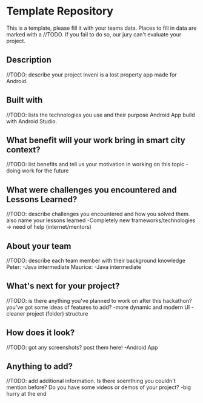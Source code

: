 # Template Repository
This is a template, please fill it with your teams data. Places to fill in data are marked with a //TODO. If you fail to do so, our jury can't evaluate your project. 

## Description 
//TODO: describe your project
Inveni is a lost property app made for Android.

## Built with
//TODO: lists the technologies you use and their purpose
Android App build with Android Studio.

## What benefit will your work bring in smart city context?
//TODO: list benefits and tell us your motivation in working on this topic
-doing work for the future

## What were challenges you encountered and Lessons Learned?
//TODO: describe challenges you encountered and how you solved them. also name your lessons learned
-Completely new frameworks/technologies -> need of help (internet/mentors)

## About your team
//TODO: describe each team member with their background knowledge
Peter: -Java intermediate
Maurice: -Java intermediate

## What's next for your project?
//TODO: is there anything you've planned to work on after this hackathon? you've got some ideas of features to add? 
-more dynamic and modern UI
-cleaner project (folder) structure

## How does it look?
//TODO: got any screenshots? post them here!
-Android App

## Anything to add?
//TODO: add additional information. Is there soemthing you couldn't mention before? Do you have some videos or demos of your project?
-big hurry at the end
